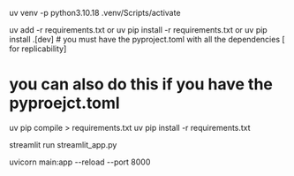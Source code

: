 uv venv -p python3.10.18
.venv/Scripts/activate

uv add -r requirements.txt
or
uv pip install -r requirements.txt
or 
uv pip install .[dev]  # you must have the pyproject.toml with all the dependencies [ for replicability]

# you can also do this if you have the pyproejct.toml
uv pip compile > requirements.txt
uv pip install -r requirements.txt

streamlit run streamlit_app.py

uvicorn main:app --reload --port 8000